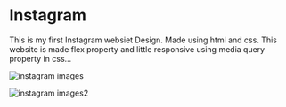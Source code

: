 # Instagram
This is my first Instagram websiet Design. Made using html and css. This website is made flex property and little responsive using media query property in css...

![instagram images](https://user-images.githubusercontent.com/90317197/151653805-1c02dd4c-a1a5-4281-90b2-423e96e1643d.JPG)

![instagram images2](https://user-images.githubusercontent.com/90317197/151653914-13484dfe-532a-43af-b671-af91ce77e8aa.JPG)












